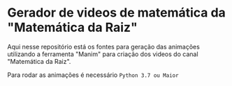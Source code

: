 # Gerador de videos de matemática da "Matemática da Raiz"
Aqui nesse repositório está os fontes para geração das animações utilizando a ferramenta "Manim"
para criação dos videos do canal "Matemática da Raiz".

Para rodar as animações é necessário ```Python 3.7 ou Maior```


